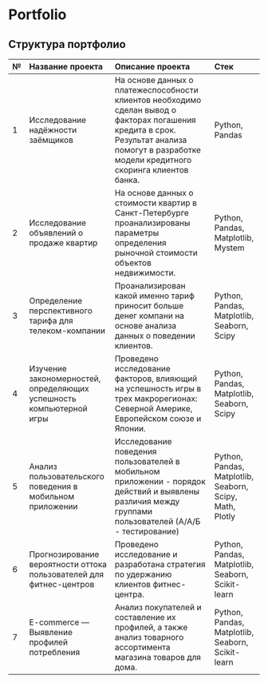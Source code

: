 # Portfolio

## Структура портфолио

| **№** | **Название проекта** | **Описание проекта** | **Стек** |
| :-------------------- | :--------------------- |:---------------------------|:---------------------------|
| 1 | Исследование надёжности заёмщиков | На основе данных о платежеспособности клиентов необходимо сделан вывод о факторах погашения кредита в срок.  Результат анализа помогут в разработке модели кредитного скоринга клиентов банка. |Python, Pandas|
| 2 | Исследование объявлений о продаже квартир | На основе данных о стоимости квартир в Санкт-Петербурге проанализированы параметры определения рыночной стоимости объектов недвижимости. |Python, Pandas, Matplotlib, Mystem|
| 3 | Определение перспективного тарифа для телеком-компании | Проанализирован какой именно тариф приносит больше денег компани на основе анализа данных о поведении клиентов. |Python, Pandas, Matplotlib, Seaborn, Scipy|
| 4 | Изучение закономерностей, определяющих успешность компьютерной игры| Проведено исследование факторов, влияющий на успешность игры в трех макрорегионах: Северной Америке, Европейском союзе и Японии.  |Python, Pandas, Matplotlib, Seaborn, Scipy|
| 5 | Анализ пользовательского поведения в мобильном приложении | Исследование поведения пользователей в мобильном приложении - порядок действий и выявлены различия между группами пользователей (А/А/Б - тестирование)|Python, Pandas, Matplotlib, Seaborn, Scipy, Math, Plotly|
| 6 | Прогнозирование вероятности оттока пользователей для фитнес-центров | Проведено исследование и разработана стратегия по удержанию клиентов фитнес-центра. |Python, Pandas, Matplotlib, Seaborn, Scikit-learn|
| 7 | E-commerce — Выявление профилей потребления| Анализ покупателей и составление их профилей, а также анализ товарного ассортимента магазина товаров для дома. |Python, Pandas, Matplotlib, Seaborn, Scikit-learn|
